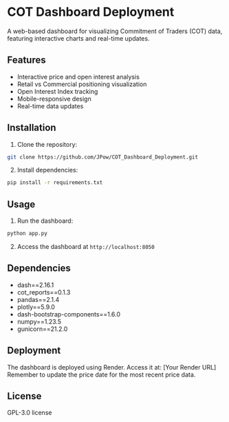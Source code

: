 # COT Dashboard Deployment

A web-based dashboard for visualizing Commitment of Traders (COT) data, featuring interactive charts and real-time updates.

## Features

- Interactive price and open interest analysis
- Retail vs Commercial positioning visualization
- Open Interest Index tracking
- Mobile-responsive design
- Real-time data updates

## Installation

1. Clone the repository:
```bash
git clone https://github.com/JPow/COT_Dashboard_Deployment.git
```

2. Install dependencies:
```bash
pip install -r requirements.txt
```

## Usage

1. Run the dashboard:
```bash
python app.py
```

2. Access the dashboard at `http://localhost:8050`

## Dependencies

- dash==2.16.1
- cot_reports==0.1.3
- pandas==2.1.4
- plotly==5.9.0
- dash-bootstrap-components==1.6.0
- numpy==1.23.5
- gunicorn==21.2.0

## Deployment

The dashboard is deployed using Render. Access it at: [Your Render URL]
Remember to update the price date for the most recent price data. 

## License

GPL-3.0 license
